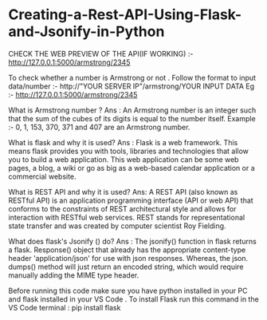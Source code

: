 # Creating-a-Rest-API-Using-Flask-and-Jsonify-in-Python


CHECK THE WEB PREVIEW OF THE API(IF WORKING) :-
http://127.0.0.1:5000/armstrong/2345

To check whether a number is Armstrong or not . Follow the format to input data/number :- http://"YOUR SERVER IP"/armstrong/YOUR INPUT DATA 
Eg :- http://127.0.0.1:5000/armstrong/2345


What is Armstrong number ?
Ans : An Armstrong number is an integer such that the sum of the cubes of its digits is equal to the number itself. Example :- 0, 1, 153, 370, 371 and 407 are an Armstrong number.

What is flask and why it is used?
Ans : Flask is a web framework. This means flask provides you with tools, libraries and technologies that allow you to build a web application. This web application can be some web pages, a blog, a wiki or go as big as a web-based calendar application or a commercial website.

What is REST API and why it is used?
Ans: A REST API (also known as RESTful API) is an application programming interface (API or web API) that conforms to the constraints of REST architectural style and allows for interaction with RESTful web services. REST stands for representational state transfer and was created by computer scientist Roy Fielding.

What does flask's Jsonify () do?
Ans : The jsonify() function in flask returns a flask. Response() object that already has the appropriate content-type header 'application/json' for use with json responses. Whereas, the json. dumps() method will just return an encoded string, which would require manually adding the MIME type header.

Before running this code make sure you have python installed in your PC and flask installed in your VS Code .
To install Flask run this command in the VS Code terminal : pip install flask
